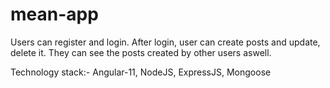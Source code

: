 # mean-app
Users can register and login.
After login, user can create posts and update, delete it.
They can see the posts created by other users aswell.

Technology stack:-
Angular-11, NodeJS, ExpressJS, Mongoose
